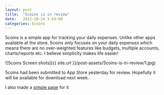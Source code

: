 ```yaml
---
layout: post
title:  "5coins is in review"
date:   2012-10-24 3:43:00
categories: 5coins
---
```


5coins is a simple app for tracking your daily expenses. Unlike other apps available at the store. 5coins only focuses on your daily expenses which means there are no over-weighted features like budgets, multiple accounts, charts/reports etc. I believe simplicity makes life easier!

![5coins Screen shots]({{ site.url }}/post-assets/5coins-is-in-review/1.jpg)

5coins had been submitted to App Store yesterday for review. Hopefully it will be available for download next week.

I also made a [simple page][5coins-link] for it

[5coins-link]: http://5coins.cmsight.com